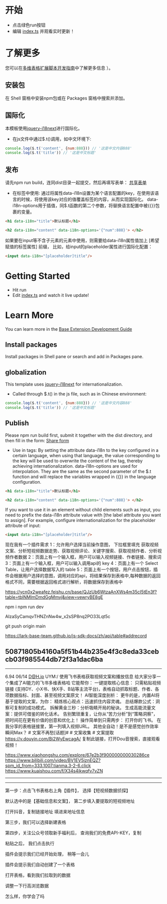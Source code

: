 # 开始
- 点击绿色run按钮
- 编辑 [index.ts](#src/index.ts) 并观看实时更新！

# 了解更多

您可以在[多维表格扩展脚本开发指南](https://feishu.feishu.cn/docx/U3wodO5eqome3uxFAC3cl0qanIe)中了解更多信息 ）。

## 安装包
在 Shell 窗格中安装npm包或在 Packages 窗格中搜索并添加。

## 国际化
本模板使用[jquery-i18next](https://locize.com/blog/jquery-i18next/)进行国际化。
- 在js文件中通过$.t()调用，如中文环境下:
```js
console.log($.t('content', {num:888})) // '这是中文内容888'
console.log($.t('title')) // '这是中文标题'
```
## 发布
请先npm run build，连同dist目录一起提交，然后再填写表单：
[共享表单](https://feishu.feishu.cn/share/base/form/shrcnGFgOOsFGew3SDZHPhzkM0e)

- 在标签中使用:
通过将属性data-i18n设置为某个语言配置的key，在使用该语言的时候，将使用该key对应的值覆盖标签的内容，从而实现国际化。
data-i18n-options用于插值，同$.t函数的第二个参数，将替换语言配置中被{{}}包裹的变量。

```html
<h1 data-i18n="title">默认标题</h1>

<h2 data-i18n="content" data-i18n-options='{"num":888}'> </h2>
```

如果要在input等不含子元素的元素中使用，则需要给data-i18n属性值加上 [希望赋值的标签属性] 前缀，
比如，给input的placeholder属性进行国际化配置：

```html
<input data-i18n="[placeholder]title"/>

```





# Getting Started
- Hit run
- Edit [index.ts](#src/index.ts) and watch it live update!

# Learn More

You can learn more in the [Base Extension Development Guide](https://lark-technologies.larksuite.com/docx/HvCbdSzXNowzMmxWgXsuB2Ngs7d)

## Install packages

Install packages in Shell pane or search and add in Packages pane.


## globalization
This template uses [jquery-i18next](https://locize.com/blog/jquery-i18next/) for internationalization.
- Called through $.t() in the js file, such as in Chinese environment:
```js
console.log($.t('content', {num:888})) // '这是中文内容888'
console.log($.t('title')) // '这是中文标题'
```

## Publish
Please npm run build first, submit it together with the dist directory, and then fill in the form:
[Share form](https://feishu.feishu.cn/share/base/form/shrcnGFgOOsFGew3SDZHPhzkM0e)

- Use in tags:
By setting the attribute data-i18n to the key configured in a certain language, when using that language, the value corresponding to the key will be used to overwrite the content of the tag, thereby achieving internationalization.
data-i18n-options are used for interpolation. They are the same as the second parameter of the $.t function and will replace the variables wrapped in {{}} in the language configuration.
```html
<h1 data-i18n="title">默认标题</h1>

<h2 data-i18n="content" data-i18n-options='{"num":888}'> </h2>
```

If you want to use it in an element without child elements such as input, you need to prefix the data-i18n attribute value with [the label attribute you want to assign].
For example, configure internationalization for the placeholder attribute of input:
```html
<input data-i18n="[placeholder]title"/>

```



现在我有一个插件需求
1：允许用户选择当前操作意图，
    下拉框里填充 获取视频文案、分析短视频数据走势、获取视频评论、关键字搜索、获取视频作者、分析视频作者数据
2：页面上有一个输入框，用户可以输入视频链接、作者链接、搜索词
3：页面上有一个输入框，用户可以输入调用api的 key
4：页面上有一个 Select Table，让用户选择数据写入的 table 
5：页面上有一个按钮，用户点击按钮，插件会根据用户选择的意图，调用对应的api，将结果保存到表格中,每种数据的返回格式不同，需要根据返回格式进行解析，将数据保存到表格中


https://ycn0x2weafez.feishu.cn/base/QJzUb6WtzaAnXWs4m35cI5tEn3f?table=tblNMlmDmdGgMmvj&view=vewryBE8gE

npm i
npm run dev


AIzaSyCamqvTHNZnNw4w_x2sSP8nq2PO33Lqt5c

git push origin main

https://lark-base-team.github.io/js-sdk-docs/zh/api/table#addrecord



50871805b4160a5f51b44b235e4f3c8eda33cebcb03f985544db72f3a1dac6ba
-------------------------------------------------------------------
-------------------------------------------------------------------


 6.94 06/14 D@H.ip UYM:/ 使用飞书表格获取视频文案和播放信息 给大家分享一个集成了AI能力的飞书多维表格哈 它能帮你： 一键提取核心信息： 只需粘贴视频链接 (支持DY、小X书、快X手、B站等主流平台)，表格自动抓取标题、作者、各项数据指标、封面、甚至视频文案原文！ AI智能深度剖析： 更牛的是，内置AI将基于提取的文案，为你： 精炼核心观点：迅速抓住内容灵魂。 总结爆款公式：洞察可复制的成功模式。 拆解黄金三秒：分析吸睛开局的秘诀。 生成高能流量文案：提供可借鉴的转化话术。 告别繁琐重复，让你从“苦力分析”到“策略洞察”，把时间花在更有价值的创意和优化上！ 操作简单到只需两步： 打开你的飞书。 在我分享的表格链接里，第一列填入视频URL。 其他全自动！是不是感觉创作效率瞬间Max？ ﻿# 文案不再愁[话题]# # 文案收集 # 文案提取  https://v.douyin.com/Bi2WyEwcagA/ 复制此链接，打开Dou音搜索，直接观看视频！

 https://www.xiaohongshu.com/explore/67e2b3f900000000030286ce
 https://www.bilibili.com/video/BV1EV5iznEQZ?spm_id_from=333.1007.tianma.3-2-6.click
 https://www.kuaishou.com/f/X34s4ikwqfv7vZN


------------------------------------------------------------------
-------------------------------------------------------------------



第一步：点击飞书表格右上角【插件】，
选择【短视频数据侦探】

默认选中的是【基础信息和文案】，
第二步填入要提取的短视频地址

打开抖音，复制链接地址
填进来地址信息

第三步，我们可以选择新建表格

第四步，关注公众号领取新手福利后，
查询我们的免费API-KEY，复制

粘贴之后，
我们点击执行

插件会提示我们已经开始处理，
稍等一会儿

插件会提示我们自动创建了一个表格

打开表格，看到我们拉取到的数据

调整一下行高浏览数据

怎么样，你学会了吗
